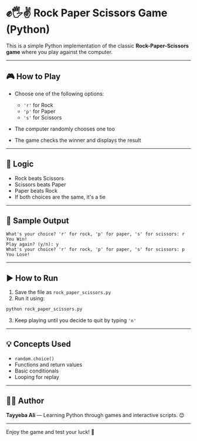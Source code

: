 # ✊🖐✌ Rock Paper Scissors Game (Python)

This is a simple Python implementation of the classic **Rock-Paper-Scissors game** where you play against the computer.

---

## 🎮 How to Play

* Choose one of the following options:

  * `'r'` for Rock
  * `'p'` for Paper
  * `'s'` for Scissors
* The computer randomly chooses one too
* The game checks the winner and displays the result

---

## 🧠 Logic

* Rock beats Scissors
* Scissors beats Paper
* Paper beats Rock
* If both choices are the same, it's a tie

---

## 📜 Sample Output

```
What's your choice? 'r' for rock, 'p' for paper, 's' for scissors: r
You Win!
Play again? (y/n): y
What's your choice? 'r' for rock, 'p' for paper, 's' for scissors: p
You Lose!
```

---

## ▶️ How to Run

1. Save the file as `rock_paper_scissors.py`
2. Run it using:

```bash
python rock_paper_scissors.py
```

3. Keep playing until you decide to quit by typing `'n'`

---

## 💡 Concepts Used

* `random.choice()`
* Functions and return values
* Basic conditionals
* Looping for replay

---

## 👩‍💻 Author

**Tayyeba Ali** — Learning Python through games and interactive scripts. 😊

---

Enjoy the game and test your luck! 🎲
